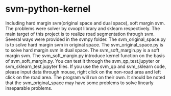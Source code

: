 # svm-python-kernel
Including hard margin svm(original space and dual space), soft margin svm. The problems were solver by cvxopt library and sklearn respectively.
The main target of this project is to realize road segmentation through svm.
Several ways were provided in the svmpy folder.
The svm_original_space.py is to solve hard margin svm in original space.
The svm_original_space.py is to solve hard margin svm in dual space.
The svm_soft_margin.py is a soft margin svm.
The svm_soft_margin.py introduce kernel function on the basis of svm_soft_margin.py.
You can test it through the svm_qp_test.jupyter or svm_sklearn_test.jupyter files.
If you use the svm_qp and svm_sklearn code, please input data through mouse, right click on the non-road area and left click on the road area.
The program will run on their own.
It should be noted that the svm_original_space may have some problems to solve linearly inseparable problems.
